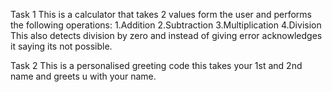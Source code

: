 Task 1
    This is a calculator that takes 2 values form the user and performs the following operations:
        1.Addition
        2.Subtraction
        3.Multiplication
        4.Division
    This also detects division by zero and instead of giving error acknowledges it saying its not possible.

Task 2
    This is a personalised greeting code this takes your 1st and 2nd name and greets u with your name.
    
